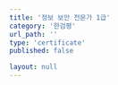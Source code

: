 ```yaml
---
title: '정보 보안 전문가 1급'
category: '한검평'
url_path: ''
type: 'certificate'
published: false

layout: null
---
```


